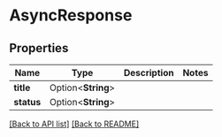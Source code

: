 # AsyncResponse

## Properties

Name | Type | Description | Notes
------------ | ------------- | ------------- | -------------
**title** | Option<**String**> |  | 
**status** | Option<**String**> |  | 

[[Back to API list]](../README.md#documentation-for-api-endpoints) [[Back to README]](../README.md)


